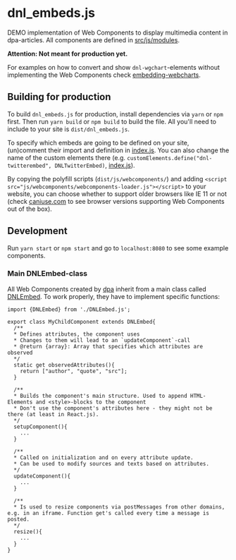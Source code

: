 # dnl_embeds.js

DEMO implementation of Web Components to display multimedia content in dpa-articles. All components are defined in [src/js/modules](src/js/modules).

**Attention: Not meant for production yet.**

For examples on how to convert and show `dnl-wgchart`-elements without implementing the Web Components check [embedding-webcharts](snippets/embedding-webcharts.html).

## Building for production

To build `dnl_embeds.js` for production, install dependencies via `yarn` or `npm` first. Then run `yarn build` or `npm build` to build the file. All you'll need to include to your site is `dist/dnl_embeds.js`. 

To specify which embeds are going to be defined on your site, (un)comment their import and definition in [index.js](src/js/index.js). You can also change the name of the custom elements there (e.g. `customElements.define("dnl-twitterembed", DNLTwitterEmbed)`, [index.js](src/js/index.js#L14)).

By copying the polyfill scripts (`dist/js/webcomponents/`) and adding `<script src="js/webcomponents/webcomponents-loader.js"></script>` to your website, you can choose whether to support older browsers like IE 11 or not (check [caniuse.com](https://caniuse.com/#search=web%20components) to see browser versions supporting Web Components out of the box).

## Development

Run `yarn start` or `npm start` and go to `localhost:8080` to see some example components.

### Main DNLEmbed-class

All Web Components created by [dpa](https://www.dpa.com/de/unternehmen/dpa-gruppe/dpa-it-services-gmbh) inherit from a main class called [DNLEmbed](src/js/modules/DNLEmbed.js). To work properly, they have to implement specific functions:

```
import {DNLEmbed} from './DNLEmbed.js';

export class MyChildComponent extends DNLEmbed{
  /**
  * Defines attributes, the component uses
  * Changes to them will lead to an `updateComponent`-call
  * @return {array}: Array that specifies which attributes are observed
  */
  static get observedAttributes(){
    return ["author", "quote", "src"];
  }

  /**
  * Builds the component's main structure. Used to append HTML-Elements and <style>-blocks to the component
  * Don't use the component's attributes here - they might not be there (at least in React.js).
  */
  setupComponent(){
    ...
  }

  /**
  * Called on initialization and on every attribute update. 
  * Can be used to modify sources and texts based on attributes. 
  */
  updateComponent(){
    ...
  }

  /**
  * Is used to resize components via postMessages from other domains, e.g. in an iframe. Function get's called every time a message is posted.
  */
  resize(){
    ...
  }
}
```
